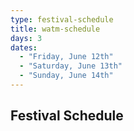 ```yaml
---
type: festival-schedule
title: watm-schedule
days: 3
dates:
  - "Friday, June 12th"
  - "Saturday, June 13th"
  - "Sunday, June 14th"
---
```


## <span class="emphasized-header">Festival Schedule</span>

<script type="text/javascript">(function () {
  if (window.addtocalendar)if(typeof window.addtocalendar.start == "function")return;
  if (window.ifaddtocalendar == undefined) { window.ifaddtocalendar = 1;
    var d = document, s = d.createElement('script'), g = 'getElementsByTagName';
    s.type = 'text/javascript';s.charset = 'UTF-8';s.async = true;
    s.src = ('https:' == window.location.protocol ? 'https' : 'http')+'://addtocalendar.com/atc/1.5/atc.min.js';
    var h = d[g]('body')[0];h.appendChild(s); }})();
</script>
